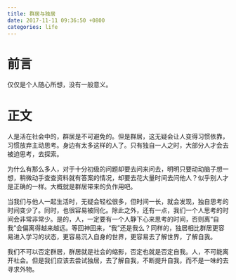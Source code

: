 ```yaml
---
title: 群居与独居
date: 2017-11-11 09:36:50 +0800
categories: life
---
```


# 前言
仅仅是个人随心所想，没有一般意义。

# 正文
人是活在社会中的，群居是不可避免的。但是群居，这无疑会让人变得习惯依靠，习惯放弃主动思考。身边有太多这样的人了。只有独自一人之时，大部分人才会去被迫思考，去探索。

为什么有那么多人，对于十分初级的问题却要去问来问去，明明只要动动脑子想一想，稍微动手查查资料就有答案的情况，却要去花大量时间去问他人？似乎别人才是正确的一样。大概就是群居带来的负作用吧。

当我们与他人一起生活时，无疑会轻松很多，但时间一长，就会发现，独自思考的时间变少了。同时，也很容易被同化。除此之外，还有一点，我们一个人思考的时间会非常非常少。是的，人，一定要有一个人静下心来思考的时间，否则离“自我”会偏离得越来越远。等回神回来，“我”还是我么？同样的，独居相比群居更容易进入学习的状态，更容易沉入自身的世界，更容易去了解世界，了解自我。

我们不可以否定群居，群居就是社会的缩影，否定也就是否定自我。人，不可能离开社会。但是我们应该去尝试独居，去了解自我，不断提升自我，而不是一味的去寻求外物。

